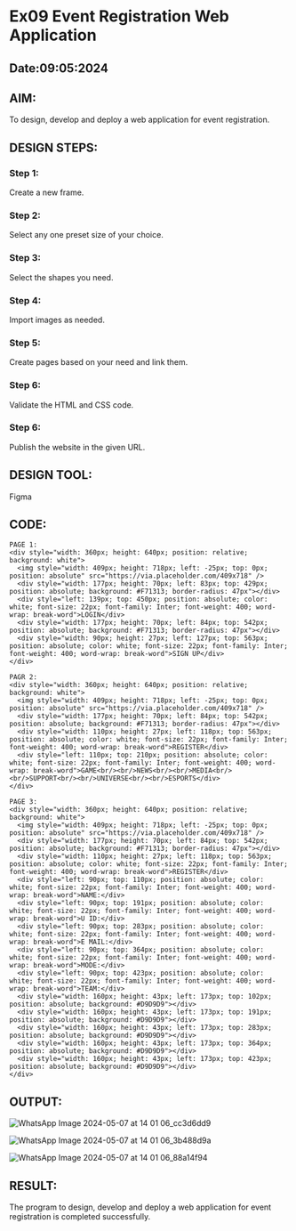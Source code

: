 # Ex09 Event Registration Web Application
## Date:09:05:2024

## AIM:
To design, develop and deploy a web application for event registration.

## DESIGN STEPS:

### Step 1:
Create a new frame.

### Step 2:
Select any one preset size of your choice.

### Step 3:
Select the shapes you need.

### Step 4:
Import images as needed.

### Step 5:
Create pages based on your need and link them.

### Step 6:

Validate the HTML and CSS code.

### Step 6:

Publish the website in the given URL.

## DESIGN TOOL:
Figma

## CODE:
```
PAGE 1:
<div style="width: 360px; height: 640px; position: relative; background: white">
  <img style="width: 409px; height: 718px; left: -25px; top: 0px; position: absolute" src="https://via.placeholder.com/409x718" />
  <div style="width: 177px; height: 70px; left: 83px; top: 429px; position: absolute; background: #F71313; border-radius: 47px"></div>
  <div style="left: 139px; top: 450px; position: absolute; color: white; font-size: 22px; font-family: Inter; font-weight: 400; word-wrap: break-word">LOGIN</div>
  <div style="width: 177px; height: 70px; left: 84px; top: 542px; position: absolute; background: #F71313; border-radius: 47px"></div>
  <div style="width: 90px; height: 27px; left: 127px; top: 563px; position: absolute; color: white; font-size: 22px; font-family: Inter; font-weight: 400; word-wrap: break-word">SIGN UP</div>
</div>

PAGR 2:
<div style="width: 360px; height: 640px; position: relative; background: white">
  <img style="width: 409px; height: 718px; left: -25px; top: 0px; position: absolute" src="https://via.placeholder.com/409x718" />
  <div style="width: 177px; height: 70px; left: 84px; top: 542px; position: absolute; background: #F71313; border-radius: 47px"></div>
  <div style="width: 110px; height: 27px; left: 118px; top: 563px; position: absolute; color: white; font-size: 22px; font-family: Inter; font-weight: 400; word-wrap: break-word">REGISTER</div>
  <div style="left: 110px; top: 210px; position: absolute; color: white; font-size: 22px; font-family: Inter; font-weight: 400; word-wrap: break-word">GAME<br/><br/>NEWS<br/><br/>MEDIA<br/><br/>SUPPORT<br/><br/>UNIVERSE<br/><br/>ESPORTS</div>
</div>

PAGE 3:
<div style="width: 360px; height: 640px; position: relative; background: white">
  <img style="width: 409px; height: 718px; left: -25px; top: 0px; position: absolute" src="https://via.placeholder.com/409x718" />
  <div style="width: 177px; height: 70px; left: 84px; top: 542px; position: absolute; background: #F71313; border-radius: 47px"></div>
  <div style="width: 110px; height: 27px; left: 118px; top: 563px; position: absolute; color: white; font-size: 22px; font-family: Inter; font-weight: 400; word-wrap: break-word">REGISTER</div>
  <div style="left: 90px; top: 110px; position: absolute; color: white; font-size: 22px; font-family: Inter; font-weight: 400; word-wrap: break-word">NAME:</div>
  <div style="left: 90px; top: 191px; position: absolute; color: white; font-size: 22px; font-family: Inter; font-weight: 400; word-wrap: break-word">U ID:</div>
  <div style="left: 90px; top: 283px; position: absolute; color: white; font-size: 22px; font-family: Inter; font-weight: 400; word-wrap: break-word">E MAIL:</div>
  <div style="left: 90px; top: 364px; position: absolute; color: white; font-size: 22px; font-family: Inter; font-weight: 400; word-wrap: break-word">MODE:</div>
  <div style="left: 90px; top: 423px; position: absolute; color: white; font-size: 22px; font-family: Inter; font-weight: 400; word-wrap: break-word">TEAM:</div>
  <div style="width: 160px; height: 43px; left: 173px; top: 102px; position: absolute; background: #D9D9D9"></div>
  <div style="width: 160px; height: 43px; left: 173px; top: 191px; position: absolute; background: #D9D9D9"></div>
  <div style="width: 160px; height: 43px; left: 173px; top: 283px; position: absolute; background: #D9D9D9"></div>
  <div style="width: 160px; height: 43px; left: 173px; top: 364px; position: absolute; background: #D9D9D9"></div>
  <div style="width: 160px; height: 43px; left: 173px; top: 423px; position: absolute; background: #D9D9D9"></div>
</div>

```

## OUTPUT:

![WhatsApp Image 2024-05-07 at 14 01 06_cc3d6dd9](https://github.com/Msuren48106/Figma/assets/150503875/018c7576-8367-48ba-98ea-18eca2f12540)

![WhatsApp Image 2024-05-07 at 14 01 06_3b488d9a](https://github.com/Msuren48106/Figma/assets/150503875/4a6dcc35-f7eb-419e-8f89-5a02a8a89772)

![WhatsApp Image 2024-05-07 at 14 01 06_88a14f94](https://github.com/Msuren48106/Figma/assets/150503875/00e33e04-a8a4-4ee9-9db3-2201513bab8d)


## RESULT:
The program to design, develop and deploy a web application for event registration is completed successfully.
